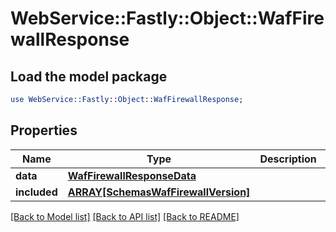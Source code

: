 # WebService::Fastly::Object::WafFirewallResponse

## Load the model package
```perl
use WebService::Fastly::Object::WafFirewallResponse;
```

## Properties
Name | Type | Description | Notes
------------ | ------------- | ------------- | -------------
**data** | [**WafFirewallResponseData**](WafFirewallResponseData.md) |  | [optional] 
**included** | [**ARRAY[SchemasWafFirewallVersion]**](SchemasWafFirewallVersion.md) |  | [optional] 

[[Back to Model list]](../README.md#documentation-for-models) [[Back to API list]](../README.md#documentation-for-api-endpoints) [[Back to README]](../README.md)


